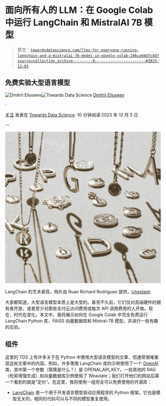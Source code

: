 # 面向所有人的 LLM：在 Google Colab 中运行 LangChain 和 MistralAI 7B 模型

> 原文：[`towardsdatascience.com/llms-for-everyone-running-langchain-and-a-mistralai-7b-model-in-google-colab-246ca94d7c4d?source=collection_archive---------0-----------------------#2023-12-05`](https://towardsdatascience.com/llms-for-everyone-running-langchain-and-a-mistralai-7b-model-in-google-colab-246ca94d7c4d?source=collection_archive---------0-----------------------#2023-12-05)

## 免费实验大型语言模型

[](https://dmitryelj.medium.com/?source=post_page-----246ca94d7c4d--------------------------------)![Dmitrii Eliuseev](https://dmitryelj.medium.com/?source=post_page-----246ca94d7c4d--------------------------------)[](https://towardsdatascience.com/?source=post_page-----246ca94d7c4d--------------------------------)![Towards Data Science](https://towardsdatascience.com/?source=post_page-----246ca94d7c4d--------------------------------) [Dmitrii Eliuseev](https://dmitryelj.medium.com/?source=post_page-----246ca94d7c4d--------------------------------)

·

[关注](https://medium.com/m/signin?actionUrl=https%3A%2F%2Fmedium.com%2F_%2Fsubscribe%2Fuser%2F65c1f6ba75db&operation=register&redirect=https%3A%2F%2Ftowardsdatascience.com%2Fllms-for-everyone-running-langchain-and-a-mistralai-7b-model-in-google-colab-246ca94d7c4d&user=Dmitrii+Eliuseev&userId=65c1f6ba75db&source=post_page-65c1f6ba75db----246ca94d7c4d---------------------post_header-----------) 发表在 [Towards Data Science](https://towardsdatascience.com/?source=post_page-----246ca94d7c4d--------------------------------) ·10 分钟阅读·2023 年 12 月 5 日[](https://medium.com/m/signin?actionUrl=https%3A%2F%2Fmedium.com%2F_%2Fvote%2Ftowards-data-science%2F246ca94d7c4d&operation=register&redirect=https%3A%2F%2Ftowardsdatascience.com%2Fllms-for-everyone-running-langchain-and-a-mistralai-7b-model-in-google-colab-246ca94d7c4d&user=Dmitrii+Eliuseev&userId=65c1f6ba75db&source=-----246ca94d7c4d---------------------clap_footer-----------)

--

[](https://medium.com/m/signin?actionUrl=https%3A%2F%2Fmedium.com%2F_%2Fbookmark%2Fp%2F246ca94d7c4d&operation=register&redirect=https%3A%2F%2Ftowardsdatascience.com%2Fllms-for-everyone-running-langchain-and-a-mistralai-7b-model-in-google-colab-246ca94d7c4d&source=-----246ca94d7c4d---------------------bookmark_footer-----------)![](img/260367e3c69b2a0784e0677fcb3983bb.png)

LangChain 的艺术表现，照片由 Ruan Richard Rodrigues 提供，[Unsplash](https://unsplash.com/@heeybooy)

大家都知道，大型语言模型本质上是大型的。甚至不久前，它们仅对高端硬件的拥有者开放，或者至少对那些支付云访问费用或每次 API 调用费用的人开放。现在，时代在变化。本文中，我将展示如何在 Google Colab 中完全免费运行 LangChain Python 库、FAISS 向量数据库和 Mistral-7B 模型，并进行一些有趣的实验。

## 组件

这里的 TDS 上有许多关于在 Python 中使用大型语言模型的文章，但通常很难重现这些文章中的内容。例如，许多使用 LangChain 库的示例使用了一个 [OpenAI](https://python.langchain.com/docs/integrations/llms/openai) 类，其中第一个参数（猜猜是什么？）是 OPENAI_API_KEY。一些其他的 RAG（检索增强生成）和向量数据库示例使用了 Weaviate；我们打开他们的网站后第一个看到的就是“定价”。在这里，我将使用一组完全可以免费使用的开源库：

+   [LangChain](https://github.com/langchain-ai/langchain) 是一个用于开发语言模型驱动应用程序的 Python 框架。它也是模型无关的，相同的代码可以与不同的模型重复使用。
